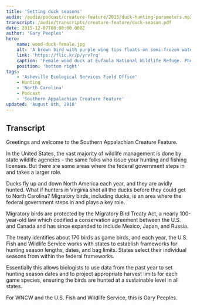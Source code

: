 ```yaml
---
title: 'Setting duck seasons'
audio: /audio/podcast/creature-feature/2015/duck-hunting-parameters.mp3
transcript: /audio/transcripts/creature-feature/duck-season.pdf
date: 2015-12-07T00:00:00.000Z
author: 'Gary Peeples'
hero:
    name: wood-duck-female.jpg
    alt: 'A brown bird with purple wing tips floats on semi-frozen water.'
    link: 'https://flic.kr/p/yrv7rq'
    caption: 'Female wood duck at Eufaula National Wildlife Refuge. Photo &copy; Quincey Banks.'
    position: 'bottom right'
tags:
    - 'Asheville Ecological Services Field Office'
    - Hunting
    - 'North Carolina'
    - Podcast
    - 'Southern Appalachian Creature Feature'
updated: 'August 8th, 2018'
---
```


## Transcript

Greetings and welcome to the Southern Appalachian Creature Feature.

In the United States, the vast majority of wildlife management is done by state wildlife agencies – the same folks who issue your hunting and fishing licenses. But there are some areas where the federal government steps in and takes a larger role.

Ducks fly up and down North America each year, and they are avidly hunted. What if hunters in Virginia shot all the ducks before they could get to North Carolina? Migratory birds, including ducks, is an area where the federal government steps in and plays a key role.

Migratory birds are protected by the Migratory Bird Treaty Act, a nearly 100-year-old law which codified a conservation agreement between the U.S. and Canada and has since expanded to include Mexico, Japan, and Russia.

The treaty identifies about 170 birds as game birds, and each year, the U.S. Fish and Wildlife Service works with states to establish frameworks for hunting season lengths, dates, and bag limits. States select their individual seasons from within the federal frameworks.

Essentially this allows biologists to use data from the past year to set hunting season dates and to project appropriate harvest limits for each game species, ensuring the birds are hunted at a sustainable level in all states.

For WNCW and the U.S. Fish and Wildlife Service, this is Gary Peeples.